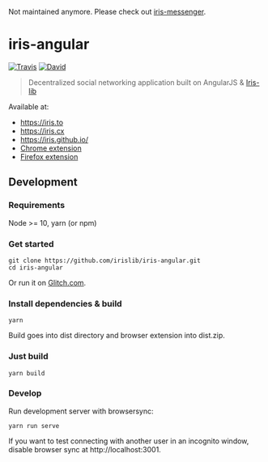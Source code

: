 Not maintained anymore. Please check out [iris-messenger](https://github.com/irislib/iris-messenger).

# iris-angular

[![Travis](https://img.shields.io/travis/irislib/iris-angular/master.svg?style=flat-square)](https://travis-ci.org/irislib/iris-angular)
[![David](https://img.shields.io/david/irislib/iris-angular.svg?style=flat-square)](https://david-dm.org/irislib/iris-angular)

> Decentralized social networking application built on AngularJS & [Iris-lib](https://github.com/irislib/iris-lib)

Available at:
* https://iris.to
* https://iris.cx
* https://iris.github.io/
* [Chrome extension](https://chrome.google.com/webstore/detail/iris/oelmiikkaikgnmmjaonjlopkmpcahpgh)
* [Firefox extension](https://addons.mozilla.org/en-US/firefox/addon/irisapp/)

## Development
### Requirements
Node >= 10, yarn (or npm)

### Get started
```
git clone https://github.com/irislib/iris-angular.git
cd iris-angular
```

Or run it on [Glitch.com](https://glitch.com/edit/#!/remix/clone-from-repo?REPO_URL=https://github.com/irislib/iris-angular.git).

### Install dependencies & build
```
yarn
```
Build goes into dist directory and browser extension into dist.zip.

### Just build
```
yarn build
```

### Develop
Run development server with browsersync:
```
yarn run serve
```

If you want to test connecting with another user in an incognito window, disable browser sync at http://localhost:3001.
